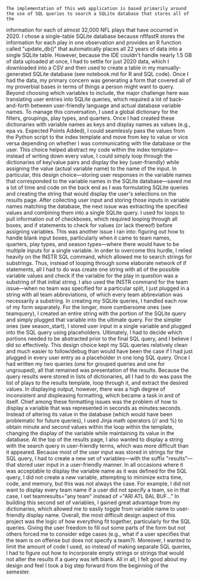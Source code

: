     The implementation of this web application is based primarily around the use of SQL queries to search a SQLite database that stores all of the
information for each of almost 32,000 NFL plays that have occurred in 2020. I chose a single-table SQLite database because nflfastR stores the information
for each play in one observation and provides an R function called "update_db()" that automatically places all 22 years of data into a single
SQLite table. However, because the IDE couldn't handle nearly 1.5 GB of data uploaded at once, I had to settle for just 2020 data, which I downloaded into
a CSV and then used to create a table in my manually-generated SQLite database (see notebook.md for R and SQL code).
    Once I had the data, my primary concern was generating a form that covered all of my proverbial bases in terms of things a person might want to query.
Beyond choosing which variables to include, the major challenge here was translating user entries into SQLite queries, which required a lot of back-and-forth
between user-friendly language and actual database variable names. To manage this conversation, I used a global dictionary for the filters, groupings, play types,
and quarters. Once I had created these dictionaries with variable names as keys and display names as values (e.g., epa vs. Expected Points Added), I could
seamlessly pass the values from  the Python script to the index template and move from key to value or vice versa depending on whether I was communicating with
the database or the user. This choice helped abstract my code within the index template––instead of writing down every value, I could simply loop through the
dictionaries of key/value pairs and display the key (user-friendly) while assigning the value (actual variable name) to the name of the input. In particular,
this design choice––storing user responses in the variable names that corresponded to the variable names in the SQLite database––saved me a lot of time and
code on the back end as I was formulating SQLite queries and creating the string that would display the user's selections on the results page.
    After collecting user input and storing those inputs in variable names matching the database, the next issue was extracting the specified values and
combining them into a single SQLite query. I used for loops to pull information out of checkboxes, which required looping through all boxes, and if statements
to check for values (or lack thereof) before assigning variables. This was another issue I ran into: figuring out how to handle blank input boxes, particularly
when it came to team names, quarters, play types, and season types––where there would have to be multiple inputs for a single variable. In order to
overcome this hurdle, I relied heavily on the INSTR SQL command, which allowed me to search strings for substrings. Thus, instead of looping through some
elaborate network of if statements, all I had to do was create one string with all of the possible variable values and check if the variable for the play in
question was a substring of that initial string. I also used the INSTR command for the team issue––when no team was specified for a particular split, I just
plugged in a string with all team abbreviations, of which every team abbreviation was necessarily a substring.
    In creating my SQLite queries, I handled each row of my form separately. For the longer, more cumbersome ones (see teamquery), I created an entire string
with the portion of the SQLite query and simply plugged that variable into the ultimate query. For the simpler ones (see season_start), I stored user
input in a single variable and plugged into the SQL query using placeholders. Ultimately, I had to decide which portions needed to be abstracted prior to the
final SQL query, and I believe I did so effectively. This design choice kept my SQL queries relatively clean and much easier to follow/debug than would have
been the case if I had just plugged in every user entry as a placeholder in one long SQL query.
    Once I had written my two queries (one for grouped queries and one for ungrouped), all that remained was presentation of the results. Because the query
results were stored in lists of dictionaries, all I had to do was pass the list of plays to the results template, loop through it, and extract the desired values.
In displaying output, however, there was a high degree of inconsistent and displeasing formatting, which became a task in and of itself. Chief among these
formatting issues was the problem of how to display a variable that was represented in seconds as minutes:seconds. Instead of altering its value in the
database (which would have been problematic for future queries), I used Jinja math operators (// and %) to obtain minute and second values within the loop
within the template, changing the display of the variable while maintaining its value in the database.
    At the top of the results page, I also wanted to display a string with the search query in user-friendly terms, which was more difficult than it appeared.
Because most of the user input was stored in strings for the SQL query, I had to create a new set of variables––with the suffix "results"––that stored user
input in a user-friendly manner. In all occasions where it was acceptable to display the variable name as it was defined for the SQL query, I did not create
a new variable, attempting to minimize extra time, code, and memory, but this was not always the case. For example, I did not want to display every team name
if a user did not specify a team, so in that case, I set teamresults="any team" instead of ="ARI ATL BAL BUF..." In building this second set of variables, I
gained great advantage from my dictionaries, which allowed me to easily toggle from variable name to user-friendly display name.
    Overall, the most difficult design aspect of this project was the logic of how everything fit together, particularly for the SQL queries. Giving the user
freedom to fill out some parts of the form but not others forced me to consider edge cases (e.g., what if a user specifies that the team is on offense but
does not specify a team?). Moreover, I wanted to limit the amount of code I used, so instead of making separate SQL queries, I had to figure out how to
incorporate empty strings or strings that would not alter the results if a query was left blank. All in all, I felt good about my design and feel I took
a big step forward from the beginning of the semester.
